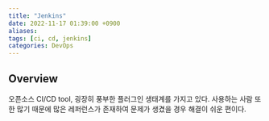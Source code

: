 ```yaml
---
title: "Jenkins"
date: 2022-11-17 01:39:00 +0900
aliases: 
tags: [ci, cd, jenkins]
categories: DevOps
---
```


## Overview

오픈소스 CI/CD tool, 굉장히 풍부한 플러그인 생태계를 가지고 있다. 사용하는 사람 또한 많기 때문에 많은 레퍼런스가 존재하여 문제가 생겼을 경우 해결이 쉬운 편이다.